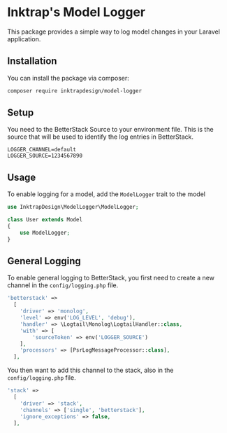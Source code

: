 # Inktrap's Model Logger
This package provides a simple way to log model changes in your Laravel application.

## Installation
You can install the package via composer:

```bash
composer require inktrapdesign/model-logger
```

## Setup
You need to the BetterStack Source to your environment file. This is the source that will be used to identify the log entries in BetterStack.

```shell
LOGGER_CHANNEL=default
LOGGER_SOURCE=1234567890
```


## Usage
To enable logging for a model, add the ```ModelLogger``` trait to the model

```php
use InktrapDesign\ModelLogger\ModelLogger;

class User extends Model
{
    use ModelLogger;
}
```

## General Logging
To enable general logging to BetterStack, you first need to create a new channel in the `config/logging.php` file.

```php
'betterstack' => 
  [
    'driver' => 'monolog',
    'level' => env('LOG_LEVEL', 'debug'),
    'handler' => \Logtail\Monolog\LogtailHandler::class,
    'with' => [
        'sourceToken' => env('LOGGER_SOURCE')
    ],
    'processors' => [PsrLogMessageProcessor::class],
  ],
```

You then want to add this channel to the stack, also in the `config/logging.php` file.
```php
'stack' => 
  [
    'driver' => 'stack',
    'channels' => ['single', 'betterstack'],
    'ignore_exceptions' => false,
  ],
```
